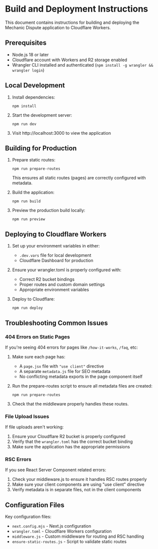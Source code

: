 # Build and Deployment Instructions

This document contains instructions for building and deploying the Mechanic Dispute application to Cloudflare Workers.

## Prerequisites

- Node.js 18 or later
- Cloudflare account with Workers and R2 storage enabled
- Wrangler CLI installed and authenticated (`npm install -g wrangler && wrangler login`)

## Local Development

1. Install dependencies:
   ```
   npm install
   ```

2. Start the development server:
   ```
   npm run dev
   ```

3. Visit http://localhost:3000 to view the application

## Building for Production

1. Prepare static routes:
   ```
   npm run prepare-routes
   ```
   This ensures all static routes (pages) are correctly configured with metadata.

2. Build the application:
   ```
   npm run build
   ```

3. Preview the production build locally:
   ```
   npm run preview
   ```

## Deploying to Cloudflare Workers

1. Set up your environment variables in either:
   - `.dev.vars` file for local development
   - Cloudflare Dashboard for production

2. Ensure your wrangler.toml is properly configured with:
   - Correct R2 bucket bindings
   - Proper routes and custom domain settings
   - Appropriate environment variables

3. Deploy to Cloudflare:
   ```
   npm run deploy
   ```

## Troubleshooting Common Issues

### 404 Errors on Static Pages

If you're seeing 404 errors for pages like `/how-it-works`, `/faq`, etc:

1. Make sure each page has:
   - A `page.jsx` file with `"use client"` directive
   - A separate `metadata.js` file for SEO metadata
   - No conflicting metadata exports in the page component itself

2. Run the prepare-routes script to ensure all metadata files are created:
   ```
   npm run prepare-routes
   ```

3. Check that the middleware properly handles these routes.

### File Upload Issues

If file uploads aren't working:

1. Ensure your Cloudflare R2 bucket is properly configured
2. Verify that the `wrangler.toml` has the correct bucket binding
3. Make sure the application has the appropriate permissions

### RSC Errors

If you see React Server Component related errors:

1. Check your middleware.js to ensure it handles RSC routes properly
2. Make sure your client components are using "use client" directive
3. Verify metadata is in separate files, not in the client components

## Configuration Files

Key configuration files:

- `next.config.mjs` - Next.js configuration
- `wrangler.toml` - Cloudflare Workers configuration
- `middleware.js` - Custom middleware for routing and RSC handling
- `ensure-static-routes.js` - Script to validate static routes 